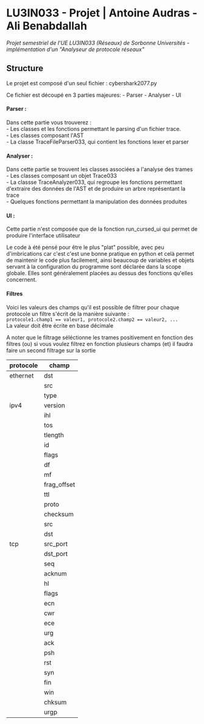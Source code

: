 # LU3IN033 - Projet | Antoine Audras - Ali Benabdallah
*Projet semestriel de l'UE LU3IN033 (Réseaux) de Sorbonne Universités - 
implémentation d'un "Analyseur de protocole réseaux"*



## **Structure**

Le projet est composé d'un seul fichier : cybershark2077.py

Ce fichier est découpé en 3 parties majeures:
    - Parser
    - Analyser
    - UI

#### **Parser** :

Dans cette partie vous trouverez :<br>
    - Les classes et les fonctions permettant le parsing d'un fichier trace.<br>
    - Les classes composant l'AST<br>
    - La classe TraceFileParser033, qui contient les fonctions lexer et parser<br>

#### **Analyser** :
Dans cette partie se trouvent les classes associées a l'analyse des trames<br>
    - Les classes composant un objet Trace033<br>
    - La classse TraceAnalyzer033, qui regroupe les fonctions permettant d'extraire des données de l'AST et de produire un arbre représentant la trace<br>
    - Quelques fonctions permettant la manipulation des données produites

#### **UI** :
Cette partie n'est composée que de la fonction run_cursed_ui qui permet
de produire l'interface utilisateur

Le code à été pensé pour être le plus "plat" possible, avec peu d'imbrications
car c'est c'est une bonne pratique en python et celà permet de maintenir le code
plus facilement, ainsi beaucoup de variables et objets servant à la 
configuration du programme sont déclarée dans la scope globale. Elles sont 
généralement placées au dessus des fonctions qu'elles concernent.

#### **Filtres**

Voici les valeurs des champs qu'il est possible de filtrer pour chaque protocole
un filtre s'écrit de la manière suivante :<br>
```protocole1.champ1 == valeur1, protocole2.champ2 == valeur2, ...```<br>
La valeur doit être écrite en base décimale<br>

A noter que le filtrage séléctionne les trames positivement en fonction des 
filtres (ou) si vous voulez filtrez en fonction plusieurs champs (et) il faudra
faire un second filtrage sur la sortie

| protocole | champ |
|-----------|-------|
|ethernet   |dst    |
|           |src    | 
|           |type   |
|ipv4       |version|
|           |ihl    |
|           |tos    |
|           |tlength|
|           |id     |
|           |flags  |
|           |df     |
|           |mf     |
|           |frag_offset|
|           |ttl    |
|           |proto  |
|           |checksum|
|           |src    |
|           |dst    |
|tcp        |src_port|
|           |dst_port|
|           |seq    |
|           |acknum |
|           |hl     |
|           |flags  |
|           |ecn    |
|           |cwr    |
|           |ece    |
|           |urg    |
|           |ack    |
|           |psh    |
|           |rst    |
|           |syn    |
|           |fin    |
|           |win    |
|           |chksum |
|           |urgp   |
